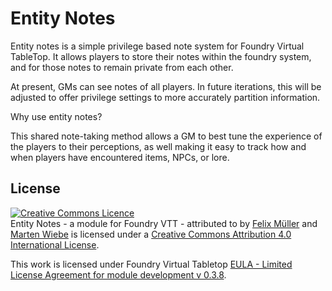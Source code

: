 # Entity Notes

Entity notes is a simple privilege based note system for Foundry Virtual TableTop. It allows players to store their notes within the foundry system, and for those notes to remain private from each other.

At present, GMs can see notes of all players. In future iterations, this will be adjusted to offer privilege settings to more accurately partition information.

Why use entity notes?

This shared note-taking method allows a GM to best tune the experience of the players to their perceptions, as well making it easy to track how and when players have encountered items, NPCs, or lore.

## License
<a rel="license" href="http://creativecommons.org/licenses/by/4.0/"><img alt="Creative Commons Licence" style="border-width:0" src="https://i.creativecommons.org/l/by/4.0/88x31.png" /></a>
<br />
<span xmlns:dct="http://purl.org/dc/terms/" property="dct:title">Entity Notes - a module for Foundry VTT -</span> attributed to by <a xmlns:cc="http://creativecommons.org/ns#" href="https://github.com/syl3r86?tab=repositories" property="cc:attributionName" rel="cc:attributionURL">Felix Müller</a> and <a xmlns:cc="http://creativecommons.org/ns#" href="https://github.com/DodgySmalls?tab=repositories" property="cc:attributionName" rel="cc:attributionURL">Marten Wiebe</a> is licensed under a <a rel="license" href="http://creativecommons.org/licenses/by/4.0/">Creative Commons Attribution 4.0 International License</a>.

This work is licensed under Foundry Virtual Tabletop [EULA - Limited License Agreement for module development v 0.3.8](http://foundryvtt.com/pages/license.html).
